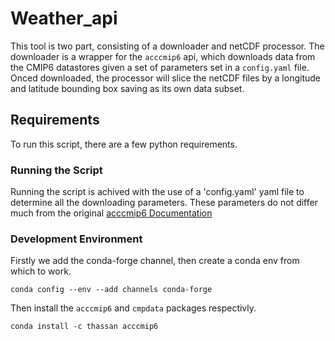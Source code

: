 # Weather_api

This tool is two part, consisting of a downloader and netCDF processor. The downloader is a wrapper for the `acccmip6` api, which downloads data from the CMIP6 datastores given a set of parameters set in a `config.yaml` file. Onced downloaded, the processor will slice the netCDF files by a longitude and latitude bounding box saving as its own data subset.

## Requirements
To run this script, there are a few python requirements.

### Running the Script
Running the script is achived with the use of a 'config.yaml' yaml file to determine all the downloading parameters. These parameters do not differ much from the original [acccmip6 Documentation](https://acccmip6.readthedocs.io/en/latest/index.html)




### Development Environment
Firstly we add the conda-forge channel, then create a conda env from which to work.

```
conda config --env --add channels conda-forge
```
Then install the `acccmip6` and `cmpdata` packages respectivly.
```
conda install -c thassan acccmip6
```
